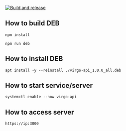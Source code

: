 [![Build and release](https://github.com/univrs-cloud/virgo-api/actions/workflows/build-and-release.yml/badge.svg)](https://github.com/univrs-cloud/virgo-api/actions/workflows/build-and-release.yml)

How to build DEB
---
`npm install`

`npm run deb`


How to install DEB
---
`apt install -y --reinstall ./virgo-api_1.0.0_all.deb`


How to start service/server
---
`systemctl enable --now virgo-api`


How to access server
---
`https://ip:3000`
